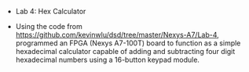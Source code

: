 * Lab 4: Hex Calculator
- Using the code from https://github.com/kevinwlu/dsd/tree/master/Nexys-A7/Lab-4, programmed an FPGA (Nexys A7-100T) board to function as a simple hexadecimal calculator capable of adding and subtracting four digit hexadecimal numbers using a 16-button keypad module.

